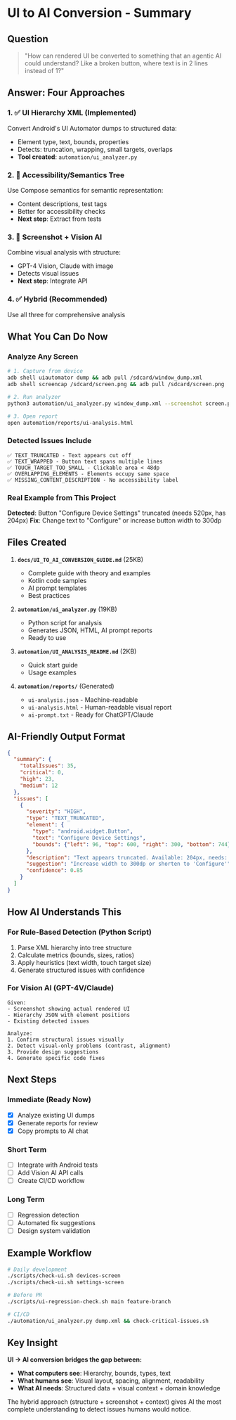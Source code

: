 # UI to AI Conversion - Summary

## Question
> "How can rendered UI be converted to something that an agentic AI could understand? Like a broken button, where text is in 2 lines instead of 1?"

## Answer: Four Approaches

### 1. ✅ **UI Hierarchy XML (Implemented)**
Convert Android's UI Automator dumps to structured data:
- Element type, text, bounds, properties
- Detects: truncation, wrapping, small targets, overlaps
- **Tool created**: `automation/ui_analyzer.py`

### 2. 🔄 **Accessibility/Semantics Tree**
Use Compose semantics for semantic representation:
- Content descriptions, test tags
- Better for accessibility checks
- **Next step**: Extract from tests

### 3. 🔄 **Screenshot + Vision AI**
Combine visual analysis with structure:
- GPT-4 Vision, Claude with image
- Detects visual issues
- **Next step**: Integrate API

### 4. ✅ **Hybrid (Recommended)**
Use all three for comprehensive analysis

## What You Can Do Now

### Analyze Any Screen

```bash
# 1. Capture from device
adb shell uiautomator dump && adb pull /sdcard/window_dump.xml
adb shell screencap /sdcard/screen.png && adb pull /sdcard/screen.png

# 2. Run analyzer
python3 automation/ui_analyzer.py window_dump.xml --screenshot screen.png

# 3. Open report
open automation/reports/ui-analysis.html
```

### Detected Issues Include

```
✅ TEXT_TRUNCATED - Text appears cut off
✅ TEXT_WRAPPED - Button text spans multiple lines  
✅ TOUCH_TARGET_TOO_SMALL - Clickable area < 48dp
✅ OVERLAPPING_ELEMENTS - Elements occupy same space
✅ MISSING_CONTENT_DESCRIPTION - No accessibility label
```

### Real Example from This Project

**Detected**: Button "Configure Device Settings" truncated (needs 520px, has 204px)
**Fix**: Change text to "Configure" or increase button width to 300dp

## Files Created

1. **`docs/UI_TO_AI_CONVERSION_GUIDE.md`** (25KB)
   - Complete guide with theory and examples
   - Kotlin code samples
   - AI prompt templates
   - Best practices

2. **`automation/ui_analyzer.py`** (19KB)
   - Python script for analysis
   - Generates JSON, HTML, AI prompt reports
   - Ready to use

3. **`automation/UI_ANALYSIS_README.md`** (2KB)
   - Quick start guide
   - Usage examples

4. **`automation/reports/`** (Generated)
   - `ui-analysis.json` - Machine-readable
   - `ui-analysis.html` - Human-readable visual report
   - `ai-prompt.txt` - Ready for ChatGPT/Claude

## AI-Friendly Output Format

```json
{
  "summary": {
    "totalIssues": 35,
    "critical": 0,
    "high": 23,
    "medium": 12
  },
  "issues": [
    {
      "severity": "HIGH",
      "type": "TEXT_TRUNCATED",
      "element": {
        "type": "android.widget.Button",
        "text": "Configure Device Settings",
        "bounds": {"left": 96, "top": 600, "right": 300, "bottom": 744}
      },
      "description": "Text appears truncated. Available: 204px, needs: 520px",
      "suggestion": "Increase width to 300dp or shorten to 'Configure'",
      "confidence": 0.85
    }
  ]
}
```

## How AI Understands This

### For Rule-Based Detection (Python Script)
1. Parse XML hierarchy into tree structure
2. Calculate metrics (bounds, sizes, ratios)
3. Apply heuristics (text width, touch target size)
4. Generate structured issues with confidence

### For Vision AI (GPT-4V/Claude)
```
Given:
- Screenshot showing actual rendered UI
- Hierarchy JSON with element positions
- Existing detected issues

Analyze:
1. Confirm structural issues visually
2. Detect visual-only problems (contrast, alignment)
3. Provide design suggestions
4. Generate specific code fixes
```

## Next Steps

### Immediate (Ready Now)
- [x] Analyze existing UI dumps
- [x] Generate reports for review
- [x] Copy prompts to AI chat

### Short Term
- [ ] Integrate with Android tests
- [ ] Add Vision AI API calls
- [ ] Create CI/CD workflow

### Long Term
- [ ] Regression detection
- [ ] Automated fix suggestions
- [ ] Design system validation

## Example Workflow

```bash
# Daily development
./scripts/check-ui.sh devices-screen
./scripts/check-ui.sh settings-screen

# Before PR
./scripts/ui-regression-check.sh main feature-branch

# CI/CD
./automation/ui_analyzer.py dump.xml && check-critical-issues.sh
```

## Key Insight

**UI → AI conversion bridges the gap between:**
- **What computers see**: Hierarchy, bounds, types, text
- **What humans see**: Visual layout, spacing, alignment, readability
- **What AI needs**: Structured data + visual context + domain knowledge

The hybrid approach (structure + screenshot + context) gives AI the most complete understanding to detect issues humans would notice.
